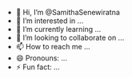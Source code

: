 - 👋 Hi, I’m @SamithaSenewiratna
- 👀 I’m interested in ...
- 🌱 I’m currently learning ...
- 💞️ I’m looking to collaborate on ...
- 📫 How to reach me ...
- 😄 Pronouns: ...
- ⚡ Fun fact: ...

<!---
SamithaSenewiratna/SamithaSenewiratna is a ✨ special ✨ repository because its `README.md` (this file) appears on your GitHub profile.
You can click the Preview link to take a look at your changes.
--->
